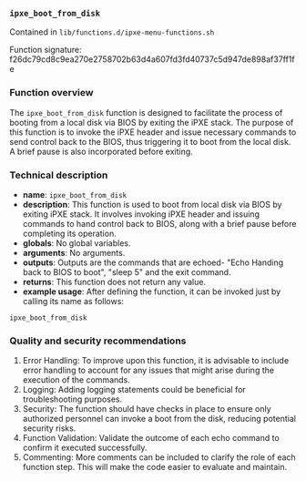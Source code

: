 ### `ipxe_boot_from_disk `

Contained in `lib/functions.d/ipxe-menu-functions.sh`

Function signature: f26dc79cd8c9ea270e2758702b63d4a607fd3fd40737c5d947de898af37ff1fe

### Function overview

The `ipxe_boot_from_disk` function is designed to facilitate the process of booting from a local disk via BIOS by exiting the iPXE stack. The purpose of this function is to invoke the iPXE header and issue necessary commands to send control back to the BIOS, thus triggering it to boot from the local disk. A brief pause is also incorporated before exiting.

### Technical description

- **name**: `ipxe_boot_from_disk`
- **description**: This function is used to boot from local disk via BIOS by exiting iPXE stack. It involves invoking iPXE header and issuing commands to hand control back to BIOS, along with a brief pause before completing its operation.
- **globals**: No global variables.
- **arguments**: No arguments.
- **outputs**: Outputs are the commands that are echoed- "Echo Handing back to BIOS to boot", "sleep 5" and the exit command.
- **returns**: This function does not return any value.
- **example usage**: After defining the function, it can be invoked just by calling its name as follows:
```
ipxe_boot_from_disk
```

### Quality and security recommendations

1. Error Handling: To improve upon this function, it is advisable to include error handling to account for any issues that might arise during the execution of the commands.
2. Logging: Adding logging statements could be beneficial for troubleshooting purposes.
3. Security: The function should have checks in place to ensure only authorized personnel can invoke a boot from the disk, reducing potential security risks.
4. Function Validation: Validate the outcome of each echo command to confirm it executed successfully.
5. Commenting: More comments can be included to clarify the role of each function step. This will make the code easier to evaluate and maintain.

